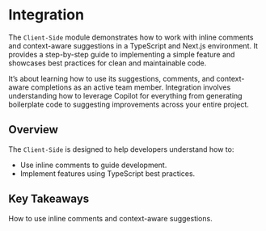 # Integration

The `Client-Side` module demonstrates how to work with inline comments and context-aware suggestions in a TypeScript and Next.js environment. 
It provides a step-by-step guide to implementing a simple feature and showcases best practices for clean and maintainable code.

It’s about learning how to use its suggestions, comments, and context-aware completions as an active team member. 
Integration involves understanding how to leverage Copilot for everything from generating boilerplate code to suggesting improvements across your entire project.

## Overview

The `Client-Side` is designed to help developers understand how to:
- Use inline comments to guide development.
- Implement features using TypeScript best practices.

## Key Takeaways
How to use inline comments and context-aware suggestions.